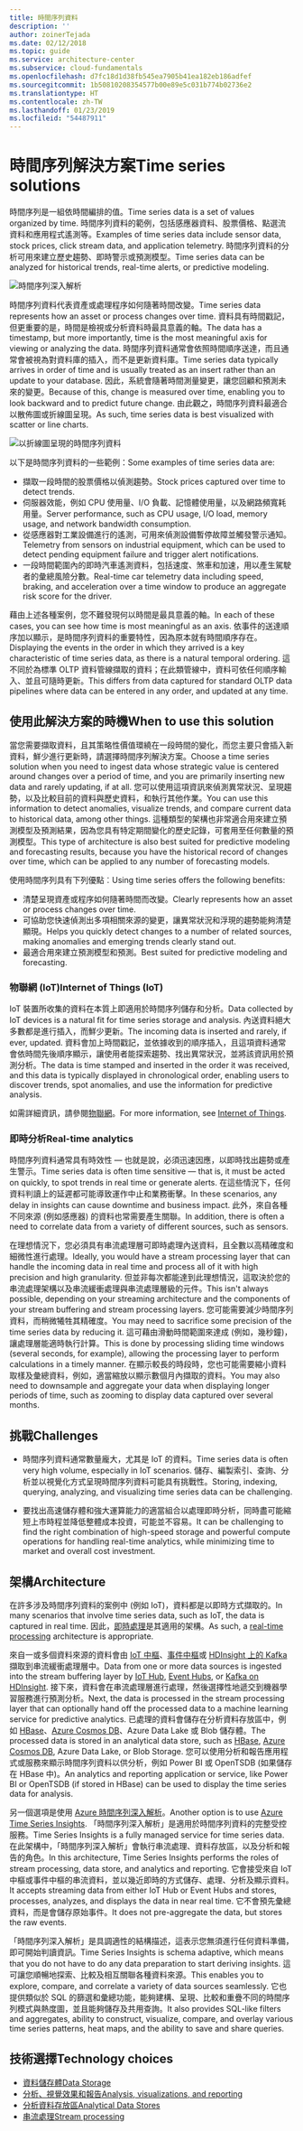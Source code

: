 ```yaml
---
title: 時間序列資料
description: ''
author: zoinerTejada
ms.date: 02/12/2018
ms.topic: guide
ms.service: architecture-center
ms.subservice: cloud-fundamentals
ms.openlocfilehash: d7fc18d1d38fb545ea7905b41ea182eb186adfef
ms.sourcegitcommit: 1b50810208354577b00e89e5c031b774b02736e2
ms.translationtype: HT
ms.contentlocale: zh-TW
ms.lasthandoff: 01/23/2019
ms.locfileid: "54487911"
---
```

# <a name="time-series-solutions"></a><span data-ttu-id="a313d-102">時間序列解決方案</span><span class="sxs-lookup"><span data-stu-id="a313d-102">Time series solutions</span></span>

<span data-ttu-id="a313d-103">時間序列是一組依時間編排的值。</span><span class="sxs-lookup"><span data-stu-id="a313d-103">Time series data is a set of values organized by time.</span></span> <span data-ttu-id="a313d-104">時間序列資料的範例，包括感應器資料、股票價格、點選流資料和應用程式遙測等。</span><span class="sxs-lookup"><span data-stu-id="a313d-104">Examples of time series data include sensor data, stock prices, click stream data, and application telemetry.</span></span> <span data-ttu-id="a313d-105">時間序列資料的分析可用來建立歷史趨勢、即時警示或預測模型。</span><span class="sxs-lookup"><span data-stu-id="a313d-105">Time series data can be analyzed for historical trends, real-time alerts, or predictive modeling.</span></span>

![時間序列深入解析](./images/time-series-insights.png)

<span data-ttu-id="a313d-107">時間序列資料代表資產或處理程序如何隨著時間改變。</span><span class="sxs-lookup"><span data-stu-id="a313d-107">Time series data represents how an asset or process changes over time.</span></span> <span data-ttu-id="a313d-108">資料具有時間戳記，但更重要的是，時間是檢視或分析資料時最具意義的軸。</span><span class="sxs-lookup"><span data-stu-id="a313d-108">The data has a timestamp, but more importantly, time is the most meaningful axis for viewing or analyzing the data.</span></span> <span data-ttu-id="a313d-109">時間序列資料通常會依照時間順序送達，而且通常會被視為對資料庫的插入，而不是更新資料庫。</span><span class="sxs-lookup"><span data-stu-id="a313d-109">Time series data typically arrives in order of time and is usually treated as an insert rather than an update to your database.</span></span> <span data-ttu-id="a313d-110">因此，系統會隨著時間測量變更，讓您回顧和預測未來的變更。</span><span class="sxs-lookup"><span data-stu-id="a313d-110">Because of this, change is measured over time, enabling you to look backward and to predict future change.</span></span> <span data-ttu-id="a313d-111">由此觀之，時間序列資料最適合以散佈圖或折線圖呈現。</span><span class="sxs-lookup"><span data-stu-id="a313d-111">As such, time series data is best visualized with scatter or line charts.</span></span>

![以折線圖呈現的時間序列資料](./images/time-series-chart.png)

<span data-ttu-id="a313d-113">以下是時間序列資料的一些範例：</span><span class="sxs-lookup"><span data-stu-id="a313d-113">Some examples of time series data are:</span></span>

- <span data-ttu-id="a313d-114">擷取一段時間的股票價格以偵測趨勢。</span><span class="sxs-lookup"><span data-stu-id="a313d-114">Stock prices captured over time to detect trends.</span></span>
- <span data-ttu-id="a313d-115">伺服器效能，例如 CPU 使用量、I/O 負載、記憶體使用量，以及網路頻寬耗用量。</span><span class="sxs-lookup"><span data-stu-id="a313d-115">Server performance, such as CPU usage, I/O load, memory usage, and network bandwidth consumption.</span></span>
- <span data-ttu-id="a313d-116">從感應器對工業設備進行的遙測，可用來偵測設備暫停故障並觸發警示通知。</span><span class="sxs-lookup"><span data-stu-id="a313d-116">Telemetry from sensors on industrial equipment, which can be used to detect pending equipment failure and trigger alert notifications.</span></span>
- <span data-ttu-id="a313d-117">一段時間範圍內的即時汽車遙測資料，包括速度、煞車和加速，用以產生駕駛者的彙總風險分數。</span><span class="sxs-lookup"><span data-stu-id="a313d-117">Real-time car telemetry data including speed, braking, and acceleration over a time window to produce an aggregate risk score for the driver.</span></span>

<span data-ttu-id="a313d-118">藉由上述各種案例，您不難發現何以時間是最具意義的軸。</span><span class="sxs-lookup"><span data-stu-id="a313d-118">In each of these cases, you can see how time is most meaningful as an axis.</span></span> <span data-ttu-id="a313d-119">依事件的送達順序加以顯示，是時間序列資料的重要特性，因為原本就有時間順序存在。</span><span class="sxs-lookup"><span data-stu-id="a313d-119">Displaying the events in the order in which they arrived is a key characteristic of time series data, as there is a natural temporal ordering.</span></span> <span data-ttu-id="a313d-120">這不同於為標準 OLTP 資料管線擷取的資料；在此類管線中，資料可依任何順序輸入、並且可隨時更新。</span><span class="sxs-lookup"><span data-stu-id="a313d-120">This differs from data captured for standard OLTP data pipelines where data can be entered in any order, and updated at any time.</span></span>

## <a name="when-to-use-this-solution"></a><span data-ttu-id="a313d-121">使用此解決方案的時機</span><span class="sxs-lookup"><span data-stu-id="a313d-121">When to use this solution</span></span>

<span data-ttu-id="a313d-122">當您需要擷取資料，且其策略性價值環繞在一段時間的變化，而您主要只會插入新資料，鮮少進行更新時，請選擇時間序列解決方案。</span><span class="sxs-lookup"><span data-stu-id="a313d-122">Choose a time series solution when you need to ingest data whose strategic value is centered around changes over a period of time, and you are primarily inserting new data and rarely updating, if at all.</span></span> <span data-ttu-id="a313d-123">您可以使用這項資訊來偵測異常狀況、呈現趨勢，以及比較目前的資料與歷史資料，和執行其他作業。</span><span class="sxs-lookup"><span data-stu-id="a313d-123">You can use this information to detect anomalies, visualize trends, and compare current data to historical data, among other things.</span></span> <span data-ttu-id="a313d-124">這種類型的架構也非常適合用來建立預測模型及預測結果，因為您具有特定期間變化的歷史記錄，可套用至任何數量的預測模型。</span><span class="sxs-lookup"><span data-stu-id="a313d-124">This type of architecture is also best suited for predictive modeling and forecasting results, because you have the historical record of changes over time, which can be applied to any number of forecasting models.</span></span>

<span data-ttu-id="a313d-125">使用時間序列具有下列優點︰</span><span class="sxs-lookup"><span data-stu-id="a313d-125">Using time series offers the following benefits:</span></span>

- <span data-ttu-id="a313d-126">清楚呈現資產或程序如何隨著時間而改變。</span><span class="sxs-lookup"><span data-stu-id="a313d-126">Clearly represents how an asset or process changes over time.</span></span>
- <span data-ttu-id="a313d-127">可協助您快速偵測出多項相關來源的變更，讓異常狀況和浮現的趨勢能夠清楚顯現。</span><span class="sxs-lookup"><span data-stu-id="a313d-127">Helps you quickly detect changes to a number of related sources, making anomalies and emerging trends clearly stand out.</span></span>
- <span data-ttu-id="a313d-128">最適合用來建立預測模型和預測。</span><span class="sxs-lookup"><span data-stu-id="a313d-128">Best suited for predictive modeling and forecasting.</span></span>

### <a name="internet-of-things-iot"></a><span data-ttu-id="a313d-129">物聯網 (IoT)</span><span class="sxs-lookup"><span data-stu-id="a313d-129">Internet of Things (IoT)</span></span>

<span data-ttu-id="a313d-130">IoT 裝置所收集的資料在本質上即適用於時間序列儲存和分析。</span><span class="sxs-lookup"><span data-stu-id="a313d-130">Data collected by IoT devices is a natural fit for time series storage and analysis.</span></span> <span data-ttu-id="a313d-131">內送資料絕大多數都是進行插入，而鮮少更新。</span><span class="sxs-lookup"><span data-stu-id="a313d-131">The incoming data is inserted and rarely, if ever, updated.</span></span> <span data-ttu-id="a313d-132">資料會加上時間戳記，並依據收到的順序插入，且這項資料通常會依時間先後順序顯示，讓使用者能探索趨勢、找出異常狀況，並將該資訊用於預測分析。</span><span class="sxs-lookup"><span data-stu-id="a313d-132">The data is time stamped and inserted in the order it was received, and this data is typically displayed in chronological order, enabling users to discover trends, spot anomalies, and use the information for predictive analysis.</span></span>

<span data-ttu-id="a313d-133">如需詳細資訊，請參閱[物聯網](../big-data/index.md#internet-of-things-iot)。</span><span class="sxs-lookup"><span data-stu-id="a313d-133">For more information, see [Internet of Things](../big-data/index.md#internet-of-things-iot).</span></span>

### <a name="real-time-analytics"></a><span data-ttu-id="a313d-134">即時分析</span><span class="sxs-lookup"><span data-stu-id="a313d-134">Real-time analytics</span></span>

<span data-ttu-id="a313d-135">時間序列資料通常具有時效性 &mdash; 也就是說，必須迅速因應，以即時找出趨勢或產生警示。</span><span class="sxs-lookup"><span data-stu-id="a313d-135">Time series data is often time sensitive &mdash; that is, it must be acted on quickly, to spot trends in real time or generate alerts.</span></span> <span data-ttu-id="a313d-136">在這些情況下，任何資料判讀上的延遲都可能導致運作中止和業務衝擊。</span><span class="sxs-lookup"><span data-stu-id="a313d-136">In these scenarios, any delay in insights can cause downtime and business impact.</span></span> <span data-ttu-id="a313d-137">此外，來自各種不同來源 (例如感應器) 的資料也常需要產生關聯。</span><span class="sxs-lookup"><span data-stu-id="a313d-137">In addition, there is often a need to correlate data from a variety of different sources, such as sensors.</span></span>

<span data-ttu-id="a313d-138">在理想情況下，您必須具有串流處理層可即時處理內送資料，且全數以高精確度和細微性進行處理。</span><span class="sxs-lookup"><span data-stu-id="a313d-138">Ideally, you would have a stream processing layer that can handle the incoming data in real time and process all of it with high precision and high granularity.</span></span> <span data-ttu-id="a313d-139">但並非每次都能達到此理想情況，這取決於您的串流處理架構以及串流緩衝處理與串流處理層級的元件。</span><span class="sxs-lookup"><span data-stu-id="a313d-139">This isn't always possible, depending on your streaming architecture and the components of your stream buffering and stream processing layers.</span></span> <span data-ttu-id="a313d-140">您可能需要減少時間序列資料，而稍微犧牲其精確度。</span><span class="sxs-lookup"><span data-stu-id="a313d-140">You may need to sacrifice some precision of the time series data by reducing it.</span></span> <span data-ttu-id="a313d-141">這可藉由滑動時間範圍來達成 (例如，幾秒鐘)，讓處理層能適時執行計算。</span><span class="sxs-lookup"><span data-stu-id="a313d-141">This is done by processing sliding time windows (several seconds, for example), allowing the processing layer to perform calculations in a timely manner.</span></span> <span data-ttu-id="a313d-142">在顯示較長的時段時，您也可能需要縮小資料取樣及彙總資料，例如，適當縮放以顯示數個月內擷取的資料。</span><span class="sxs-lookup"><span data-stu-id="a313d-142">You may also need to downsample and aggregate your data when displaying longer periods of time, such as zooming to display data captured over several months.</span></span>

## <a name="challenges"></a><span data-ttu-id="a313d-143">挑戰</span><span class="sxs-lookup"><span data-stu-id="a313d-143">Challenges</span></span>

- <span data-ttu-id="a313d-144">時間序列資料通常數量龐大，尤其是 IoT 的資料。</span><span class="sxs-lookup"><span data-stu-id="a313d-144">Time series data is often very high volume, especially in IoT scenarios.</span></span> <span data-ttu-id="a313d-145">儲存、編製索引、查詢、分析並以視覺化方式呈現時間序列資料可能具有挑戰性。</span><span class="sxs-lookup"><span data-stu-id="a313d-145">Storing, indexing, querying, analyzing, and visualizing time series data can be challenging.</span></span>

- <span data-ttu-id="a313d-146">要找出高速儲存體和強大運算能力的適當組合以處理即時分析，同時盡可能縮短上市時程並降低整體成本投資，可能並不容易。</span><span class="sxs-lookup"><span data-stu-id="a313d-146">It can be challenging to find the right combination of high-speed storage and powerful compute operations for handling real-time analytics, while minimizing time to market and overall cost investment.</span></span>

## <a name="architecture"></a><span data-ttu-id="a313d-147">架構</span><span class="sxs-lookup"><span data-stu-id="a313d-147">Architecture</span></span>

<span data-ttu-id="a313d-148">在許多涉及時間序列資料的案例中 (例如 IoT)，資料都是以即時方式擷取的。</span><span class="sxs-lookup"><span data-stu-id="a313d-148">In many scenarios that involve time series data, such as IoT, the data is captured in real time.</span></span> <span data-ttu-id="a313d-149">因此，[即時處理](../big-data/real-time-processing.md)是其適用的架構。</span><span class="sxs-lookup"><span data-stu-id="a313d-149">As such, a [real-time processing](../big-data/real-time-processing.md) architecture is appropriate.</span></span>

<span data-ttu-id="a313d-150">來自一或多個資料來源的資料會由 [IoT 中樞](/azure/iot-hub/)、[事件中樞](/azure/event-hubs/)或 [HDInsight 上的 Kafka](/azure/hdinsight/kafka/apache-kafka-introduction) 擷取到串流緩衝處理層中。</span><span class="sxs-lookup"><span data-stu-id="a313d-150">Data from one or more data sources is ingested into the stream buffering layer by [IoT Hub](/azure/iot-hub/), [Event Hubs](/azure/event-hubs/), or [Kafka on HDInsight](/azure/hdinsight/kafka/apache-kafka-introduction).</span></span> <span data-ttu-id="a313d-151">接下來，資料會在串流處理層進行處理，然後選擇性地遞交到機器學習服務進行預測分析。</span><span class="sxs-lookup"><span data-stu-id="a313d-151">Next, the data is processed in the stream processing layer that can optionally hand off the processed data to a machine learning service for predictive analytics.</span></span> <span data-ttu-id="a313d-152">已處理的資料會儲存在分析資料存放區中，例如 [HBase](/azure/hdinsight/hbase/apache-hbase-overview)、[Azure Cosmos DB](/azure/cosmos-db/)、Azure Data Lake 或 Blob 儲存體。</span><span class="sxs-lookup"><span data-stu-id="a313d-152">The processed data is stored in an analytical data store, such as [HBase](/azure/hdinsight/hbase/apache-hbase-overview), [Azure Cosmos DB](/azure/cosmos-db/), Azure Data Lake, or Blob Storage.</span></span> <span data-ttu-id="a313d-153">您可以使用分析和報告應用程式或服務來顯示時間序列資料以供分析，例如 Power BI 或 OpenTSDB (如果儲存在 HBase 中)。</span><span class="sxs-lookup"><span data-stu-id="a313d-153">An analytics and reporting application or service, like Power BI or OpenTSDB (if stored in HBase) can be used to display the time series data for analysis.</span></span>

<span data-ttu-id="a313d-154">另一個選項是使用 [Azure 時間序列深入解析](/azure/time-series-insights/)。</span><span class="sxs-lookup"><span data-stu-id="a313d-154">Another option is to use [Azure Time Series Insights](/azure/time-series-insights/).</span></span> <span data-ttu-id="a313d-155">「時間序列深入解析」是適用於時間序列資料的完整受控服務。</span><span class="sxs-lookup"><span data-stu-id="a313d-155">Time Series Insights is a fully managed service for time series data.</span></span> <span data-ttu-id="a313d-156">在此架構中，「時間序列深入解析」會執行串流處理、資料存放區，以及分析和報告的角色。</span><span class="sxs-lookup"><span data-stu-id="a313d-156">In this architecture, Time Series Insights performs the roles of stream processing, data store, and analytics and reporting.</span></span> <span data-ttu-id="a313d-157">它會接受來自 IoT 中樞或事件中樞的串流資料，並以幾近即時的方式儲存、處理、分析及顯示資料。</span><span class="sxs-lookup"><span data-stu-id="a313d-157">It accepts streaming data from either IoT Hub or Event Hubs and stores, processes, analyzes, and displays the data in near real time.</span></span> <span data-ttu-id="a313d-158">它不會預先彙總資料，而是會儲存原始事件。</span><span class="sxs-lookup"><span data-stu-id="a313d-158">It does not pre-aggregate the data, but stores the raw events.</span></span>

<span data-ttu-id="a313d-159">「時間序列深入解析」是具調適性的結構描述，這表示您無須進行任何資料準備，即可開始判讀資訊。</span><span class="sxs-lookup"><span data-stu-id="a313d-159">Time Series Insights is schema adaptive, which means that you do not have to do any data preparation to start deriving insights.</span></span> <span data-ttu-id="a313d-160">這可讓您順暢地探索、比較及相互關聯各種資料來源。</span><span class="sxs-lookup"><span data-stu-id="a313d-160">This enables you to explore, compare, and correlate a variety of data sources seamlessly.</span></span> <span data-ttu-id="a313d-161">它也提供類似於 SQL 的篩選和彙總功能，能夠建構、呈現、比較和重疊不同的時間序列模式與熱度圖，並且能夠儲存及共用查詢。</span><span class="sxs-lookup"><span data-stu-id="a313d-161">It also provides SQL-like filters and aggregates, ability to construct, visualize, compare, and overlay various time series patterns, heat maps, and the ability to save and share queries.</span></span>

## <a name="technology-choices"></a><span data-ttu-id="a313d-162">技術選擇</span><span class="sxs-lookup"><span data-stu-id="a313d-162">Technology choices</span></span>

- [<span data-ttu-id="a313d-163">資料儲存體</span><span class="sxs-lookup"><span data-stu-id="a313d-163">Data Storage</span></span>](../technology-choices/data-storage.md)
- [<span data-ttu-id="a313d-164">分析、視覺效果和報告</span><span class="sxs-lookup"><span data-stu-id="a313d-164">Analysis, visualizations, and reporting</span></span>](../technology-choices/analysis-visualizations-reporting.md)
- [<span data-ttu-id="a313d-165">分析資料存放區</span><span class="sxs-lookup"><span data-stu-id="a313d-165">Analytical Data Stores</span></span>](../technology-choices/analytical-data-stores.md)
- [<span data-ttu-id="a313d-166">串流處理</span><span class="sxs-lookup"><span data-stu-id="a313d-166">Stream processing</span></span>](../technology-choices/stream-processing.md)